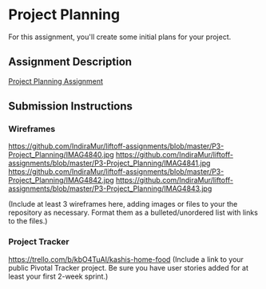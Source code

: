 # Project Planning
For this assignment, you'll create some initial plans for your project.

## Assignment Description
[Project Planning Assignment](https://education.launchcode.org/liftoff/assignments/planning/)

## Submission Instructions

### Wireframes
https://github.com/IndiraMur/liftoff-assignments/blob/master/P3-Project_Planning/IMAG4840.jpg
https://github.com/IndiraMur/liftoff-assignments/blob/master/P3-Project_Planning/IMAG4841.jpg
https://github.com/IndiraMur/liftoff-assignments/blob/master/P3-Project_Planning/IMAG4842.jpg
https://github.com/IndiraMur/liftoff-assignments/blob/master/P3-Project_Planning/IMAG4843.jpg

(Include at least 3 wireframes here, adding images or files to your the repository as necessary. Format them as a bulleted/unordered list with links to the files.)

### Project Tracker
https://trello.com/b/kbO4TuAI/kashis-home-food
(Include a link to your public Pivotal Tracker project. Be sure you have user stories added for at least your first 2-week sprint.)